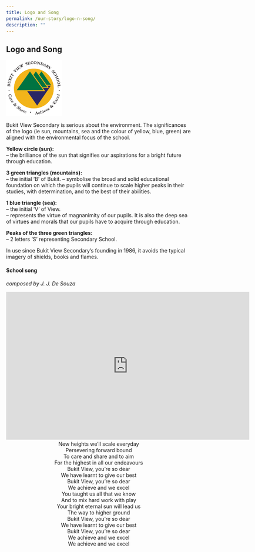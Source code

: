 ```yaml
---
title: Logo and Song
permalink: /our-story/logo-n-song/
description: ""
---
```

## Logo and Song

<img src="/images/bvss-School-logo-w-no-background-high-res-300x300.png" style="width:30%">

Bukit View Secondary is serious about the environment. The significances of the logo (ie sun, mountains, sea and the colour of yellow, blue, green) are aligned with the environmental focus of the school.

**Yellow circle (sun):**  <br>
 – the brilliance of the sun that signifies our aspirations for a bright future through education.  

**3 green triangles (mountains):**<br>
 – the initial ‘B’ of Bukit. – symbolise the broad and solid educational foundation on which the pupils will continue to scale higher peaks in their studies, with determination, and to the best of their abilities.

**1 blue triangle (sea):**<br>
 – the initial ‘V’ of View.<br>
 – represents the virtue of magnanimity of our pupils. It is also the deep sea of virtues and morals that our pupils have to acquire through education.

**Peaks of the three green triangles:**<br>
 – 2 letters ‘S’ representing Secondary School.  

In use since Bukit View Secondary’s founding in 1986, it avoids the typical imagery of shields, books and flames.

#### School song

_composed by J. J. De Souza_

<iframe width="662" height="403" src="https://www.youtube.com/embed/x7OIiVWHhck" title="Bukit View Secondary School song with choir" frameborder="0" allow="accelerometer; autoplay; clipboard-write; encrypted-media; gyroscope; picture-in-picture" allowfullscreen></iframe><br>

<center> New heights we’ll scale everyday<br>
Persevering forward bound<br>
To care and share and to aim  <br>
For the highest in all our endeavours <br>
Bukit View, you’re so dear  <br>
We have learnt to give our best  <br>
Bukit View, you’re so dear  <br>
We achieve and we excel<br>
You taught us all that we know  <br>
And to mix hard work with play  <br>
Your bright eternal sun will lead us  <br>
The way to higher ground<br>
Bukit View, you’re so dear  <br>
We have learnt to give our best  <br>
Bukit View, you’re so dear<br>
We achieve and we excel<br>
We achieve and we excel